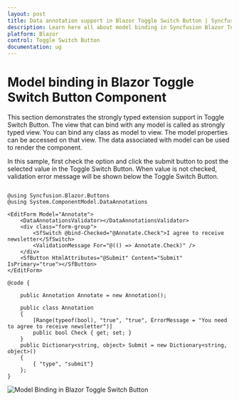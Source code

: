 ```yaml
---
layout: post
title: Data annotation support in Blazor Toggle Switch Button | Syncfusion
description: Learn here all about model binding in Syncfusion Blazor Toggle Switch Button component and much more.
platform: Blazor
control: Toggle Switch Button 
documentation: ug
---
```


# Model binding in Blazor Toggle Switch Button Component

This section demonstrates the strongly typed extension support in Toggle Switch Button. The view that can bind with any model is called as strongly typed view. You can bind any class as model to view. The model properties can be accessed on that view. The data associated with model can be used to render the component.

In this sample, first check the option and click the submit button to post the selected value in the Toggle Switch Button. When value is not checked, validation error message will be shown below the Toggle Switch Button.

```cshtml

@using Syncfusion.Blazor.Buttons
@using System.ComponentModel.DataAnnotations

<EditForm Model="Annotate">
    <DataAnnotationsValidator></DataAnnotationsValidator>
    <div class="form-group">
        <SfSwitch @bind-Checked="@Annotate.Check">I agree to receive newsletter</SfSwitch>
        <ValidationMessage For="@(() => Annotate.Check)" />
    </div>
    <SfButton HtmlAttributes="@Submit" Content="Submit" IsPrimary="true"></SfButton>
</EditForm>

@code {

    public Annotation Annotate = new Annotation();

    public class Annotation
    {
        [Range(typeof(bool), "true", "true", ErrorMessage = "You need to agree to receive newsletter")]
        public bool Check { get; set; }
    }
    public Dictionary<string, object> Submit = new Dictionary<string, object>()
    {
        { "type", "submit"}
    };
}

```

![Model Binding in Blazor Toggle Switch Button](./../images/blazor-toggle-switch-button-model-binding.png)